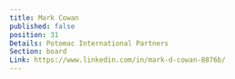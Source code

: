 ```yaml
---
title: Mark Cowan
published: false
position: 31
Details: Potomac International Partners
Section: board
Link: https://www.linkedin.com/in/mark-d-cowan-8876b/
---
```


